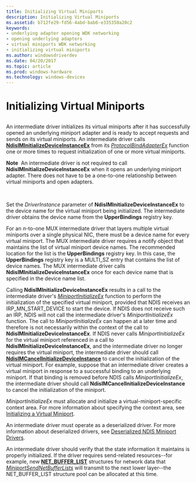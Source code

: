 ```yaml
---
title: Initializing Virtual Miniports
description: Initializing Virtual Miniports
ms.assetid: b712fe29-fd56-4abd-bab6-e335350a20c2
keywords:
- underlying adapter opening WDK networking
- opening underlying adapters
- virtual miniports WDK networking
- initializing virtual miniports
ms.author: windowsdriverdev
ms.date: 04/20/2017
ms.topic: article
ms.prod: windows-hardware
ms.technology: windows-devices
---
```


# Initializing Virtual Miniports


## <a href="" id="ddk-initializing-as-a-miniport-ng"></a>


An intermediate driver initializes its virtual miniports after it has successfully opened an underlying miniport adapter and is ready to accept requests and sends on its virtual miniports. An intermediate driver calls [**NdisIMInitializeDeviceInstanceEx**](https://msdn.microsoft.com/library/windows/hardware/ff562727) from its [*ProtocolBindAdapterEx*](https://msdn.microsoft.com/library/windows/hardware/ff570220) function one or more times to request initialization of one or more virtual miniports.

**Note**  An intermediate driver is not required to call **NdisIMInitializeDeviceInstanceEx** when it opens an underlying miniport adapter. There does not have to be a one-to-one relationship between virtual miniports and open adapters.

 

Set the *DriverInstance* parameter of **NdisIMInitializeDeviceInstanceEx** to the device name for the virtual miniport being initialized. The intermediate driver obtains the device name from the **UpperBindings** registry key.

For an *n*-to-one MUX intermediate driver that layers multiple virtual miniports over a single physical NIC, there must be a device name for every virtual miniport. The MUX intermediate driver requires a notify object that maintains the list of virtual miniport device names. The recommended location for the list is the **UpperBindings** registry key. In this case, the **UpperBindings** registry key is a MULTI\_SZ entry that contains the list of device names. The MUX intermediate driver calls **NdisIMInitializeDeviceInstanceEx** once for each device name that is specified in the device name list.

Calling **NdisIMInitializeDeviceInstanceEx** results in a call to the intermediate driver's [*MiniportInitializeEx*](https://msdn.microsoft.com/library/windows/hardware/ff559389) function to perform the initialization of the specified virtual miniport, provided that NDIS receives an IRP\_MN\_START\_DEVICE to start the device. If NDIS does not receive such an IRP, NDIS will not call the intermediate driver's *MiniportInitializeEx* function. The call to *MiniportInitializeEx* can happen at a later time and therefore is not necessarily within the context of the call to **NdisIMInitializeDeviceInstanceEx**. If NDIS never calls *MiniportInitializeEx* for the virtual miniport referenced in a call to **NdisIMInitializeDeviceInstanceEx**, and the intermediate driver no longer requires the virtual miniport, the intermediate driver should call [**NdisIMCancelInitializeDeviceInstance**](https://msdn.microsoft.com/library/windows/hardware/ff562719) to cancel the initialization of the virtual miniport. For example, suppose that an intermediate driver creates a virtual miniport in response to a successful binding to an underlying miniport. If that binding is removed before NDIS calls *MiniportInitializeEx*, the intermediate driver should call **NdisIMCancelInitializeDeviceInstance** to cancel the initialization of the miniport.

*MiniportInitializeEx* must allocate and initialize a virtual-miniport-specific context area. For more information about specifying the context area, see [Initializing a Virtual Miniport](initializing-a-virtual-miniport.md).

An intermediate driver must operate as a deserialized driver. For more information about deserialized drivers, see [Deserialized NDIS Miniport Drivers](deserialized-ndis-miniport-drivers.md).

An intermediate driver should verify that the state information it maintains is properly initialized. If the driver requires send-related resources--for example, new [**NET\_BUFFER\_LIST**](https://msdn.microsoft.com/library/windows/hardware/ff568388) structures for network data that [*MiniportSendNetBufferLists*](https://msdn.microsoft.com/library/windows/hardware/ff559440) will transmit to the next lower layer--the NET\_BUFFER\_LIST structure pool can be allocated at this time.

 

 





